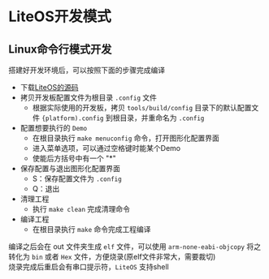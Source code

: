 # LiteOS开发模式
## Linux命令行模式开发
搭建好开发环境后，可以按照下面的步骤完成编译  
+ 下载[LiteOS的源码](https://github.com/LiteOS/LiteOS.git)  
+ 拷贝开发板配置文件为根目录 `.config` 文件  
	+ 根据实际使用的开发板，拷贝 `tools/build/config` 目录下的默认配置文件 `{platform).config` 到根目录，并重命名为 `.config`  
+ 配置想要执行的 `Demo`  
	+ 在根目录执行 `make menuconfig` 命令，打开图形化配置界面  
	+ 进入菜单选项，可以通过空格键时能某个Demo  
	+ 使能后方括号中有一个 "\*"  
+ 保存配置与退出图形化配置界面  
	+ S：保存配置文件为 `.config`  
	+ Q：退出  
+ 清理工程  
	+ 执行 `make clean` 完成清理命令  
+ 编译工程  
	+ 在根目录执行 `make` 命令完成工程编译  

编译之后会在 out 文件夹生成 `elf` 文件，可以使用 `arm-none-eabi-objcopy` 将之转化为 `bin` 或者 `Hex` 文件，方便烧录(原elf文件非常大，需要裁切)  
烧录完成后重启会有串口提示符，`LiteOS` 支持shell

